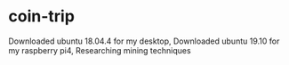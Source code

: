 # coin-trip
Downloaded ubuntu 18.04.4 for my desktop,
Downloaded ubuntu 19.10 for my raspberry pi4,
Researching mining techniques
